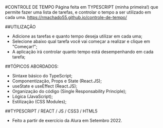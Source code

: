#CONTROLE DE TEMPO
Página feita em TYPESCRIPT (minha primeira!) que permite fazer uma lista de tarefas, e controlar o tempo a ser utilizado em cada uma.
https://rmachado55.github.io/controle-de-tempo/

##UTILIZAÇÃO
- Adicione as tarefas e quanto tempo deseja utilizar em cada uma;
- Selecione abaixo qual tarefa você vai começar a realizar e clique em "Começar!";
- A aplicação irá controlar quanto tempo está desempenhando em cada tarefa;

##TÓPICOS ABORDADOS:
- Sintaxe básico do TypeScript;
- Componentização, Props e State (React.JS);
- useState e useEffect (React.JS);
- Organização do código (Single Responsability Principle);
- Lógica (JavaScript);
- Estilização (CSS Modules);

##TYPESCRIPT / REACT / JS / CSS3 / HTML5
- Feito a partir de exercício da Alura em Setembro 2022.
